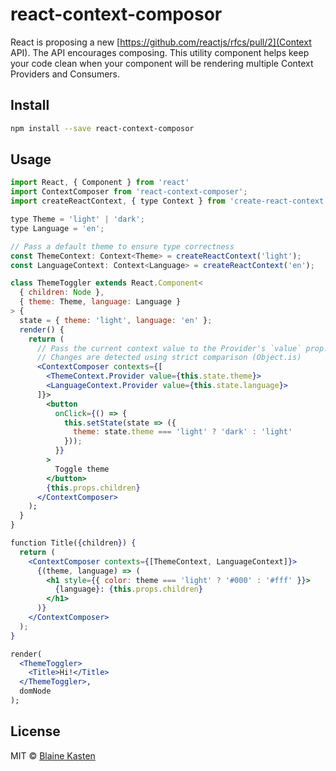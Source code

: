 # react-context-composor

React is proposing a new [https://github.com/reactjs/rfcs/pull/2](Context API). The API encourages composing. This utility component helps keep your code clean when your component will be rendering multiple Context Providers and Consumers.

## Install

```bash
npm install --save react-context-composor
```

## Usage

```jsx
import React, { Component } from 'react'
import ContextComposer from 'react-context-composer';
import createReactContext, { type Context } from 'create-react-context';

type Theme = 'light' | 'dark';
type Language = 'en';

// Pass a default theme to ensure type correctness
const ThemeContext: Context<Theme> = createReactContext('light');
const LanguageContext: Context<Language> = createReactContext('en');

class ThemeToggler extends React.Component<
  { children: Node },
  { theme: Theme, language: Language }
> {
  state = { theme: 'light', language: 'en' };
  render() {
    return (
      // Pass the current context value to the Provider's `value` prop.
      // Changes are detected using strict comparison (Object.is)
      <ContextComposer contexts={[
        <ThemeContext.Provider value={this.state.theme}>
        <LanguageContext.Provider value={this.state.language}>
      ]}>
        <button
          onClick={() => {
            this.setState(state => ({
              theme: state.theme === 'light' ? 'dark' : 'light'
            }));
          }}
        >
          Toggle theme
        </button>
        {this.props.children}
      </ContextComposer>
    );
  }
}

function Title({children}) {
  return (
    <ContextComposer contexts={[ThemeContext, LanguageContext]}>
      {(theme, language) => (
        <h1 style={{ color: theme === 'light' ? '#000' : '#fff' }}>
          {language}: {this.props.children}
        </h1>
      )}
    </ContextComposer>
  );
}

render(
  <ThemeToggler>
    <Title>Hi!</Title>
  </ThemeToggler>,
  domNode
);
```

## License

MIT © [Blaine Kasten](https://github.com/blainekasten)
